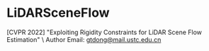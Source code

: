 # LiDARSceneFlow
[CVPR 2022] "Exploiting Rigidity Constraints for LiDAR Scene Flow Estimation" \\
Author Email: gtdong@mail.ustc.edu.cn
